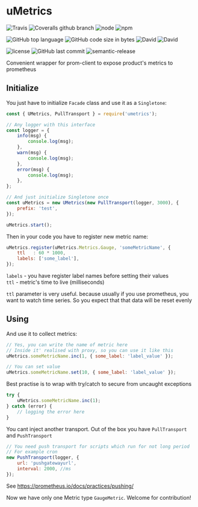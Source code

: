 # uMetrics
![Travis](https://img.shields.io/travis/Goodluckhf/uMetrics/master.svg?style=flat-square)
![Coveralls github branch](https://img.shields.io/coveralls/github/Goodluckhf/uMetrics/master.svg?style=flat-square)
![node](https://img.shields.io/node/v/umetrics.svg?style=flat-square)
![npm](https://img.shields.io/npm/v/umetrics.svg?style=flat-square)

![GitHub top language](https://img.shields.io/github/languages/top/Goodluckhf/uMetrics.svg?style=flat-square)
![GitHub code size in bytes](https://img.shields.io/github/languages/code-size/Goodluckhf/uMetrics.svg?style=flat-square)
![David](https://img.shields.io/david/Goodluckhf/uMetrics.svg?style=flat-square)
![David](https://img.shields.io/david/dev/Goodluckhf/uMetrics.svg?style=flat-square)

![license](https://img.shields.io/github/license/Goodluckhf/uMetrics.svg?style=flat-square)
![GitHub last commit](https://img.shields.io/github/last-commit/Goodluckhf/uMetrics.svg?style=flat-square)
![semantic-release](https://img.shields.io/badge/%20%20%F0%9F%93%A6%F0%9F%9A%80-semantic--release-e10079.svg?style=flat-square)

Convenient wrapper for prom-client to expose product's metrics to prometheus

## Initialize
You just have to initialize `Facade` class and use it as a `Singletone`:
```javascript
const { UMetrics, PullTransport } = require('umetrics');

// Any logger with this interface
const logger = {
	info(msg) {
		console.log(msg);
	},
	warn(msg) {
		console.log(msg);
	},
	error(msg) {
		console.log(msg);
	},
};

// And just initialize Singletone once
const uMetrics = new UMetrics(new PullTransport(logger, 3000), {
	prefix: 'test',
});

uMetrics.start();
````
Then in your code you have to register new metric name:
```javascript
uMetrics.register(uMetrics.Metrics.Gauge, 'someMetricName', {
	ttl   : 60 * 1000,
	labels: ['some_label'],
});
```
`labels` - you have register label names before setting their values  
`ttl` - metric's time to live (milliseconds)

`ttl` parameter is very useful. because usually if you use prometheus, you want to watch time series.
So you expect that that data will be reset evenly

## Using
And use it to collect metrics:
```javascript
// Yes, you can write the name of metric here
// Inside it' realised with proxy, so you can use it like this
uMetrics.someMetricName.inc(1, { some_label: 'label_value' });

// You can set value
uMetrics.someMetricName.set(10, { some_label: 'label_value' });
```

Best practise is to wrap with try/catch to secure from uncaught exceptions
```javascript
try {
	uMetrics.someMetricName.inc(1);
} catch (error) {
	// logging the error here
}
```

You cant inject another transport. Out of the box you have `PullTransport` and `PushTransport`
```javascript
// You need push transport for scripts which run for not long period
// For example cron
new PushTransport(logger, {
	url: 'pushgatewayurl',
	interval: 2000, //ms
});
```
See https://prometheus.io/docs/practices/pushing/

Now we have only one Metric type `GaugeMetric`. Welcome for contribution!

